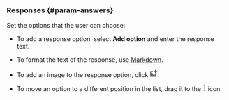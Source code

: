 ### Responses {#param-answers}

Set the options that the user can choose:

- To add a response option, select **Add option** and enter the response text.

- To format the text of the response, use [Markdown](../../forms/appearance.md#section_pzm_m1j_j3b).

- To add an image to the response option, click ![](../../_assets/forms/add-picture.png).

- To move an option to a different position in the list, drag it to the ![](../../_assets/forms/drag-answer.png) icon.

